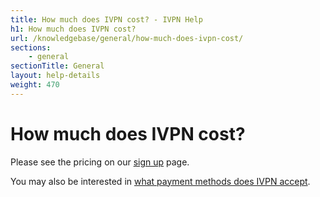 ```yaml
---
title: How much does IVPN cost? - IVPN Help
h1: How much does IVPN cost?
url: /knowledgebase/general/how-much-does-ivpn-cost/
sections:
    - general
sectionTitle: General
layout: help-details
weight: 470
---
```

# How much does IVPN cost?

Please see the pricing on our [sign up](/pricing/) page. 

You may also be interested in [what payment methods does IVPN accept](/knowledgebase/general/what-payment-methods-do-you-accept/).
